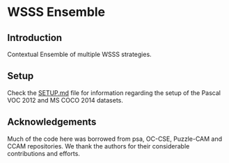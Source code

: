 # WSSS Ensemble

## Introduction

Contextual Ensemble of multiple WSSS strategies.

## Setup
Check the [SETUP.md](SETUP.md) file for information regarding the setup of the Pascal VOC 2012 and MS COCO 2014 datasets.

## Acknowledgements

Much of the code here was borrowed from psa, OC-CSE, Puzzle-CAM and CCAM repositories.
We thank the authors for their considerable contributions and efforts.
